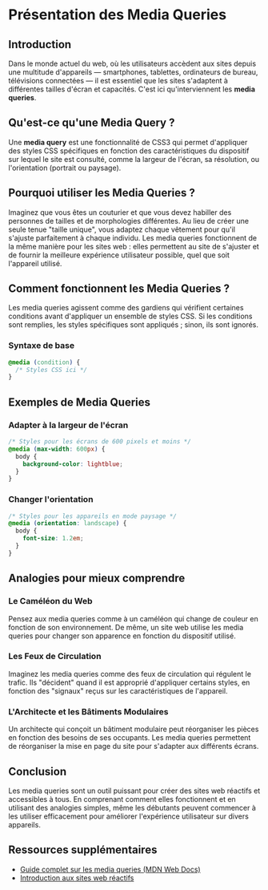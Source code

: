# Présentation des Media Queries

## Introduction

Dans le monde actuel du web, où les utilisateurs accèdent aux sites depuis une multitude d'appareils — smartphones, tablettes, ordinateurs de bureau, télévisions connectées — il est essentiel que les sites s'adaptent à différentes tailles d'écran et capacités. C'est ici qu'interviennent les **media queries**.

## Qu'est-ce qu'une Media Query ?

Une **media query** est une fonctionnalité de CSS3 qui permet d'appliquer des styles CSS spécifiques en fonction des caractéristiques du dispositif sur lequel le site est consulté, comme la largeur de l'écran, sa résolution, ou l'orientation (portrait ou paysage).

## Pourquoi utiliser les Media Queries ?

Imaginez que vous êtes un couturier et que vous devez habiller des personnes de tailles et de morphologies différentes. Au lieu de créer une seule tenue "taille unique", vous adaptez chaque vêtement pour qu'il s'ajuste parfaitement à chaque individu. Les media queries fonctionnent de la même manière pour les sites web : elles permettent au site de s'ajuster et de fournir la meilleure expérience utilisateur possible, quel que soit l'appareil utilisé.

## Comment fonctionnent les Media Queries ?

Les media queries agissent comme des gardiens qui vérifient certaines conditions avant d'appliquer un ensemble de styles CSS. Si les conditions sont remplies, les styles spécifiques sont appliqués ; sinon, ils sont ignorés.

### Syntaxe de base

```css
@media (condition) {
  /* Styles CSS ici */
}
```

## Exemples de Media Queries

### Adapter à la largeur de l'écran

```css
/* Styles pour les écrans de 600 pixels et moins */
@media (max-width: 600px) {
  body {
    background-color: lightblue;
  }
}
```

### Changer l'orientation

```css
/* Styles pour les appareils en mode paysage */
@media (orientation: landscape) {
  body {
    font-size: 1.2em;
  }
}
```

## Analogies pour mieux comprendre

### Le Caméléon du Web

Pensez aux media queries comme à un caméléon qui change de couleur en fonction de son environnement. De même, un site web utilise les media queries pour changer son apparence en fonction du dispositif utilisé.

### Les Feux de Circulation

Imaginez les media queries comme des feux de circulation qui régulent le trafic. Ils "décident" quand il est approprié d'appliquer certains styles, en fonction des "signaux" reçus sur les caractéristiques de l'appareil.

### L'Architecte et les Bâtiments Modulaires

Un architecte qui conçoit un bâtiment modulaire peut réorganiser les pièces en fonction des besoins de ses occupants. Les media queries permettent de réorganiser la mise en page du site pour s'adapter aux différents écrans.

## Conclusion

Les media queries sont un outil puissant pour créer des sites web réactifs et accessibles à tous. En comprenant comment elles fonctionnent et en utilisant des analogies simples, même les débutants peuvent commencer à les utiliser efficacement pour améliorer l'expérience utilisateur sur divers appareils.

## Ressources supplémentaires

- [Guide complet sur les media queries (MDN Web Docs)](https://developer.mozilla.org/fr/docs/Web/CSS/@media)
- [Introduction aux sites web réactifs](https://www.alsacreations.com/article/lire/1494-media-queries-css3.html)